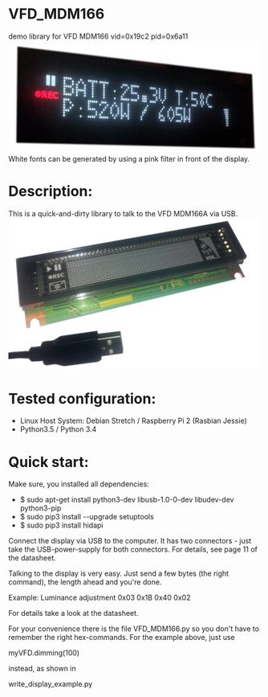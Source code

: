 # VFD_MDM166
demo library for VFD MDM166 vid=0x19c2 pid=0x6a11
![VFD_example_Filter_20170619.jpg](VFD_example_Filter_20170619.jpg)
White fonts can be generated by using a pink filter in front of the display.

# Description:
This is a quick-and-dirty library to talk to the VFD MDM166A via USB.
![VFD_MDM166A_USB_20171906.jpg](VFD_MDM166A_USB_20171906.jpg)

# Tested configuration:
 - Linux Host System: Debian Stretch / Raspberry Pi 2 (Rasbian Jessie)
 - Python3.5 / Python 3.4
 
# Quick start:
Make sure, you installed all dependencies:
 - $ sudo apt-get install python3-dev libusb-1.0-0-dev libudev-dev python3-pip
 - $ sudo pip3 install --upgrade setuptools
 - $ sudo pip3 install hidapi
 
Connect the display via USB to the computer. It has two connectors - just take the USB-power-supply for both connectors. For details, see page 11 of the datasheet.

Talking to the display is very easy. Just send a few bytes (the right command), the length ahead and you're done. 

Example: Luminance adjustment
0x03 0x1B 0x40 0x02

For details take a look at the datasheet.

For your convenience there is the file VFD_MDM166.py so you don't have to remember the right  hex-commands. For the example above, just use 

myVFD.dimming(100) 

instead, as shown in 

write_display_example.py
